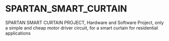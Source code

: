 # SPARTAN_SMART_CURTAIN
SPARTAN SMART CURTAIN PROJECT,
Hardware and Software Project, only a simple and cheap motor driver circuit,
for a smart curtain for residential applications
